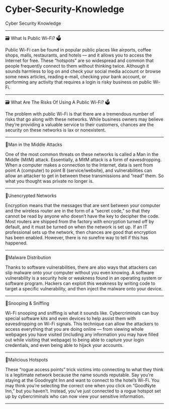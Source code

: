 # Cyber-Security-Knowledge
Cyber Security Knowledge

----------------------------
🗃 What Is Public Wi-Fi? 🗳

Public Wi-Fi can be found in popular public places like airports, coffee shops, malls, restaurants, and hotels — and it allows you to access the Internet for free. These “hotspots” are so widespread and common that people frequently connect to them without thinking twice. Although it sounds harmless to log on and check your social media account or browse some news articles, reading e-mail, checking your bank account, or performing any activity that requires a login is risky business on public Wi-Fi.

----------------------------

🗃 What Are The Risks Of Using A Public Wi-Fi? 🗳


The problem with public Wi-Fi is that there are a tremendous number of risks that go along with these networks. While business owners may believe they’re providing a valuable service to their customers, chances are the security on these networks is lax or nonexistent.

----------------------------

:iphone:Man in the Middle Attacks

One of the most common threats on these networks is called a Man in the Middle (MitM) attack. Essentially, a MitM attack is a form of eavesdropping. When a computer makes a connection to the Internet, data is sent from point A (computer) to point B (service/website), and vulnerabilities can allow an attacker to get in between these transmissions and “read” them. So what you thought was private no longer is.

----------------------------

:iphone:Unencrypted Networks

Encryption means that the messages that are sent between your computer and the wireless router are in the form of a “secret code,” so that they cannot be read by anyone who doesn’t have the key to decipher the code. Most routers are shipped from the factory with encryption turned off by default, and it must be turned on when the network is set up. If an IT professional sets up the network, then chances are good that encryption has been enabled. However, there is no surefire way to tell if this has happened.

----------------------------

:iphone:Malware Distribution

Thanks to software vulnerabilities, there are also ways that attackers can slip malware onto your computer without you even knowing. A software vulnerability is a security hole or weakness found in an operating system or software program. Hackers can exploit this weakness by writing code to target a specific vulnerability, and then inject the malware onto your device.

----------------------------

:iphone:Snooping & Sniffing

Wi-Fi snooping and sniffing is what it sounds like. Cybercriminals can buy special software kits and even devices to help assist them with eavesdropping on Wi-Fi signals. This technique can allow the attackers to access everything that you are doing online — from viewing whole webpages you have visited (including any information you may have filled out while visiting that webpage) to being able to capture your login credentials, and even being able to hijack your accounts.

----------------------------

:iphone:Malicious Hotspots

These “rogue access points” trick victims into connecting to what they think is a legitimate network because the name sounds reputable. Say you’re staying at the Goodnyght Inn and want to connect to the hotel’s Wi-Fi. You may think you’re selecting the correct one when you click on “GoodNyte Inn,” but you haven’t. Instead, you’ve just connected to a rogue hotspot set up by cybercriminals who can now view your sensitive information.

----------------------------
